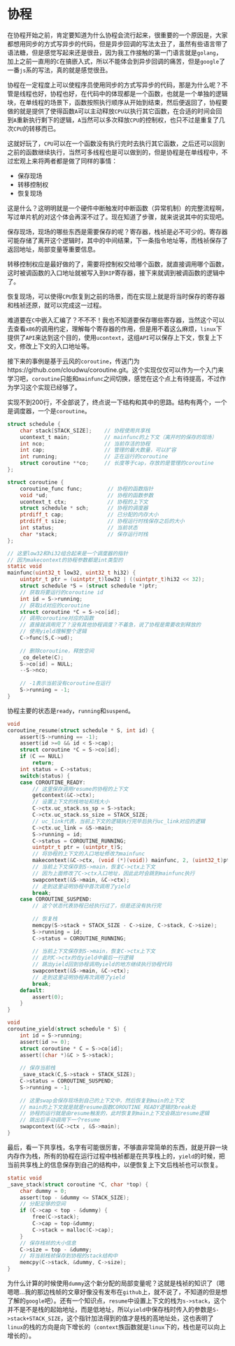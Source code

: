 # 协程

在协程开始之前，肯定要知道为什么协程会流行起来，很重要的一个原因是，大家都想用同步的方式写异步的代码，但是异步回调的写法太丑了，虽然有些语言带了语法糖，但是感觉写起来还是很丑，因为我工作接触的第一门语言就是`golang`，加上之前一直用的`C`在搞嵌入式，所以不能体会到异步回调的痛苦，但是`google`了一番`js`系的写法，真的就是感觉很丑。

协程在一定程度上可以使程序员使用同步的方式写异步的代码，那是为什么呢？不管是线程也好，协程也好，在代码中的体现都是一个函数，也就是一个单独的逻辑块，在单线程的场景下，函数按照执行顺序从开始到结束，然后便返回了，协程要做的就是提供了使得函数`A`可以主动释放`CPU`以执行其它函数，在合适的时间会回到`A`重新执行剩下的逻辑，`A`当然可以多次释放`CPU`的控制权，也只不过是重复了几次`CPU`的转移而已。

这就好玩了，`CPU`可以在一个函数没有执行完时去执行其它函数，之后还可以回到之前的函数继续执行，当然可多线程也是可以做到的，但是协程是在单线程中，不过宏观上来将两者都是做了同样的事情：

- 保存现场
- 转移控制权
- 恢复现场

这是什么？这明明就是一个硬件中断触发时中断函数（异常机制）的完整流程啊，写过单片机的对这个体会再深不过了。现在知道了步骤，就来说说其中的实现吧。

保存现场，现场的哪些东西是需要保存的呢？寄存器，栈祯是必不可少的。寄存器可能存储了离开这个逻辑时，其中的中间结果，下一条指令地址等，而栈祯保存了返回地址，局部变量等重要信息。

转移控制权应是最好做的了，需要将控制权交给哪个函数，就直接调用哪个函数，这时被调函数的入口地址就被写入到`RIP`寄存器，接下来就调到被调函数的逻辑中了。

恢复现场，可以使得`CPU`恢复到之前的场景，而在实现上就是将当时保存的寄存器和栈祯还原，就可以完成这一过程。

难道要在`C`中嵌入汇编了？不不不！我也不知道要保存哪些寄存器，当然这个可以去查看`x86`的调用约定，理解每个寄存器的作用，但是用不着这么麻烦，`linux`下提供了`API`来达到这个目的，使用`ucontext`，这组`API`可以保存上下文，恢复上下文，修改上下文的入口地址等。

接下来的事例是基于云风的`coroutine`，传送门为https://github.com/cloudwu/coroutine.git。这个实现仅仅可以作为一个入门来学习吧，`coroutine`只能和`mainfunc`之间切换，感觉在这个点上有待提高，不过作为学习这个实现已经够了。

实现不到200行，不全部说了，终点说一下结构和其中的思路。结构有两个，一个是调度器，一个是`coroutine`。

```c
struct schedule {
	char stack[STACK_SIZE];    // 协程使用共享栈
	ucontext_t main;           // mainfunc的上下文（离开时的保存的现场）
	int nco;                   // 当前存活的协程
	int cap;                   // 管理的最大数量，可以扩容
	int running;               // 正在运行的coroutine
	struct coroutine **co;     // 长度等于cap，存放的是管理的coroutine
};

struct coroutine {
	coroutine_func func;        // 协程的函数指针
	void *ud;                   // 协程的函数参数
	ucontext_t ctx;             // 协程的上下文
	struct schedule * sch;      // 协程的调度器
	ptrdiff_t cap;              // 已分配的内存大小
	ptrdiff_t size;             // 协程运行时栈保存之后的大小
	int status;                 // 当前状态
	char *stack;                // 保存运行时栈
};

// 这里low32和hi32组合起来是一个调度器的指针
// 因为makecontext的协程参数都是int类型的
static void
mainfunc(uint32_t low32, uint32_t hi32) {
	uintptr_t ptr = (uintptr_t)low32 | ((uintptr_t)hi32 << 32);
	struct schedule *S = (struct schedule *)ptr;
	// 获取将要运行的coroutine id
	int id = S->running;
	// 获取id对应的coroutine
	struct coroutine *C = S->co[id];
	// 调用coroutine对应的函数
	// 直接就调用完了？没有其他协程调度？不着急，说了协程是需要收到释放的
	// 使用yield理解整个逻辑
	C->func(S,C->ud);
	
	// 删除coroutine，释放空间
	_co_delete(C);
	S->co[id] = NULL;
	--S->nco;
	
	// -1表示当前没有coroutine在运行
	S->running = -1;
}
```

协程主要的状态是`ready`，`running`和`suspend`。

```c
void
coroutine_resume(struct schedule * S, int id) {
	assert(S->running == -1);
	assert(id >=0 && id < S->cap);
	struct coroutine *C = S->co[id];
	if (C == NULL)
		return;
	int status = C->status;
	switch(status) {
	case COROUTINE_READY:
        // 这里保存调用resume的协程的上下文
		getcontext(&C->ctx);
        // 设置上下文的栈地址和栈大小
		C->ctx.uc_stack.ss_sp = S->stack;
		C->ctx.uc_stack.ss_size = STACK_SIZE;
        // uc_link代表，当前上下文的逻辑执行完毕后执行uc_link对应的逻辑
		C->ctx.uc_link = &S->main;	
		S->running = id;
		C->status = COROUTINE_RUNNING;
		uintptr_t ptr = (uintptr_t)S;
        // 将协程的上下文的入口地址修改为mainfunc
		makecontext(&C->ctx, (void (*)(void)) mainfunc, 2, (uint32_t)ptr, (uint32_t)(ptr>>32));
        // 当前上下文保存到S->main，恢复C->ctx上下文
        // 因为上面修改了C->ctx入口地址，因此此时会跳到mainfunc执行
		swapcontext(&S->main, &C->ctx);
        // 走到这里证明协程中首次调用了yield
		break;
	case COROUTINE_SUSPEND:
        // 这个状态代表协程已经执行过了，但是还没有执行完
            
        // 恢复栈
		memcpy(S->stack + STACK_SIZE - C->size, C->stack, C->size);
		S->running = id;
		C->status = COROUTINE_RUNNING;
		
        // 当前上下文保存到S->main，恢复C->ctx上下文
        // 此时C->ctx的在yield中最后一行逻辑
        // 跳出yield回到协程调用yield的地方继续执行协程代码
        swapcontext(&S->main, &C->ctx);      
        // 走到这里证明协程再次调用了yield
		break;
	default:
		assert(0);
	}
}

void
coroutine_yield(struct schedule * S) {
	int id = S->running;
	assert(id >= 0);
	struct coroutine * C = S->co[id];
	assert((char *)&C > S->stack);
    
    // 保存当前栈
	_save_stack(C,S->stack + STACK_SIZE);
	C->status = COROUTINE_SUSPEND;
	S->running = -1;
    
    // 这里swap会保存现场到自己的上下文中，然后恢复到main的上下文
    // main的上下文就是就是resume函数COROUTINE_READY逻辑的break处
    // 协程的运行就是由resume触发的，此时恢复到main上下文会跳出resume逻辑
    // 跳出后手动调用下一个resume
	swapcontext(&C->ctx , &S->main);
}
```

最后，看一下共享栈，名字有可能很厉害，不够直非常简单的东西，就是开辟一块内存作为栈，所有的协程在运行过程中栈祯都是在共享栈上的，`yield`的时候，把当前共享栈上的信息保存到自己的结构中，以便恢复上下文后栈祯也可以恢复。

```c
static void
_save_stack(struct coroutine *C, char *top) {
	char dummy = 0;
	assert(top - &dummy <= STACK_SIZE);
	// 分配足够的空间
	if (C->cap < top - &dummy) {
		free(C->stack);
		C->cap = top-&dummy;
		C->stack = malloc(C->cap);
	}
	// 保存栈祯的大小信息
	C->size = top - &dummy;
	// 将当前栈祯保存到协程的stack结构中
	memcpy(C->stack, &dummy, C->size);
}
```

为什么计算的时候使用`dummy`这个新分配的局部变量呢？这就是栈祯的知识了（嗯嗯嗯...我的那边栈帧的文章好像没有发布在`github`上，就不说了，不知道的但是想了解的`google`吧）。还有一个知识点，`resume`中设置上下文的栈为`s->stack`，这个并不是不是栈的起始地址，而是低地址，所以`yield`中保存栈时传入的参数是`S->stack+STACK_SIZE`，这个指针加法得到的值才是栈的高地址处，这也表明了`linux`的栈的方向是向下增长的（`context`族函数就是`linux`下的，栈也是可以向上增长的）。